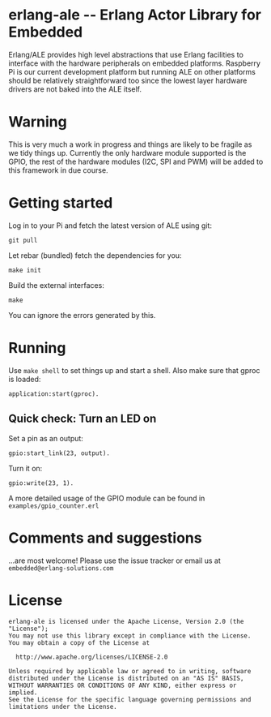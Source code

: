 erlang-ale -- Erlang Actor Library for Embedded
=====

Erlang/ALE provides high level abstractions that use Erlang facilities to
interface with the hardware peripherals on embedded platforms. Raspberry Pi is
our current development platform but running ALE on other platforms should be
relatively straightforward too since the lowest layer hardware drivers are not
baked into the ALE itself.


# Warning

This is very much a work in progress and things are likely to be fragile as we
tidy things up. Currently the only hardware module supported is the GPIO, the
rest of the hardware modules (I2C, SPI and PWM) will be added to this framework
in due course.


# Getting started

Log in to your Pi and fetch the latest version of ALE using git:

    git pull 

Let rebar (bundled) fetch the dependencies for you:

    make init

Build the external interfaces:

    make

You can ignore the errors generated by this.


# Running
Use `make shell` to set things up and start a shell. Also make sure that gproc
is loaded:

    application:start(gproc).


## Quick check: Turn an LED on

Set a pin as an output:

    gpio:start_link(23, output).

Turn it on:

    gpio:write(23, 1).    

A more detailed usage of the GPIO module can be found in
`examples/gpio_counter.erl`


# Comments and suggestions
...are most welcome! Please use the issue tracker or email us at
`embedded@erlang-solutions.com`


# License

    erlang-ale is licensed under the Apache License, Version 2.0 (the "License");
    You may not use this library except in compliance with the License.
    You may obtain a copy of the License at

      http://www.apache.org/licenses/LICENSE-2.0

    Unless required by applicable law or agreed to in writing, software
    distributed under the License is distributed on an "AS IS" BASIS,
    WITHOUT WARRANTIES OR CONDITIONS OF ANY KIND, either express or implied.
    See the License for the specific language governing permissions and
    limitations under the License.


